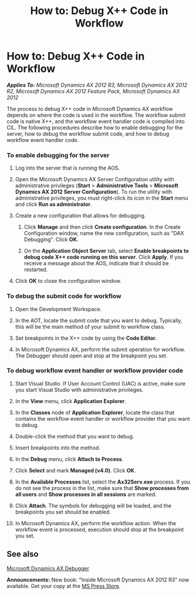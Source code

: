 ﻿---
title: 'How to: Debug X++ Code in Workflow'
TOCTitle: 'How to: Debug X++ Code in Workflow'
ms:assetid: 22ad39c4-b908-4799-9f66-8fdcb3bd9bda
ms:mtpsurl: https://msdn.microsoft.com/en-us/library/Dd638052(v=AX.60)
ms:contentKeyID: 35241576
ms.date: 05/18/2015
mtps_version: v=AX.60
---

# How to: Debug X++ Code in Workflow 


_**Applies To:** Microsoft Dynamics AX 2012 R3, Microsoft Dynamics AX 2012 R2, Microsoft Dynamics AX 2012 Feature Pack, Microsoft Dynamics AX 2012_

The process to debug X++ code in Microsoft Dynamics AX workflow depends on where the code is used in the workflow. The workflow submit code is native X++, and the workflow event handler code is compiled into CIL. The following procedures describe how to enable debugging for the server, how to debug the workflow submit code, and how to debug workflow event handler code.

### To enable debugging for the server

1.  Log into the server that is running the AOS.

2.  Open the Microsoft Dynamics AX Server Configuration utility with administrative privileges (**Start** \> **Administrative Tools** \> **Microsoft Dynamics AX 2012 Server Configuration**). To run the utility with administrative privileges, you must right-click its icon in the **Start** menu and click **Run as administrator**.

3.  Create a new configuration that allows for debugging.
    
    1.  Click **Manage** and then click **Create configuration**. In the Create Configuration window, name the new configuration, such as "DAX Debugging". Click **OK**.
    
    2.  On the **Application Object Server** tab, select **Enable breakpoints to debug code X++ code running on this server**. Click **Apply**. If you receive a message about the AOS, indicate that it should be restarted.

4.  Click **OK** to close the configuration window.

### To debug the submit code for workflow

1.  Open the Development Workspace.

2.  In the AOT, locate the submit code that you want to debug. Typically, this will be the main method of your submit to workflow class.

3.  Set breakpoints in the X++ code by using the **Code Editor**.

4.  In Microsoft Dynamics AX, perform the submit operation for workflow. The Debugger should open and stop at the breakpoint you set.

### To debug workflow event handler or workflow provider code

1.  Start Visual Studio. If User Account Control (UAC) is active, make sure you start Visual Studio with administrative privileges.

2.  In the **View** menu, click **Application Explorer**.

3.  In the **Classes** node of **Application Explorer**, locate the class that contains the workflow event handler or workflow provider that you want to debug.

4.  Double-click the method that you want to debug.

5.  Insert breakpoints into the method.

6.  In the **Debug** menu, click **Attach to Process**.

7.  Click **Select** and mark **Managed (v4.0)**. Click **OK**.

8.  In the **Available Processes** list, select the **Ax32Serv.exe** process. If you do not see the process in the list, make sure that **Show processes from all users** and **Show processes in all sessions** are marked.

9.  Click **Attach**. The symbols for debugging will be loaded, and the breakpoints you set should be enabled.

10. In Microsoft Dynamics AX, perform the workflow action. When the workflow event is processed, execution should stop at the breakpoint you set.

## See also

[Microsoft Dynamics AX Debugger](microsoft-dynamics-ax-debugger.md)

  
**Announcements:** New book: "Inside Microsoft Dynamics AX 2012 R3" now available. Get your copy at the [MS Press Store](https://www.microsoftpressstore.com/store/inside-microsoft-dynamics-ax-2012-r3-9780735685109).

